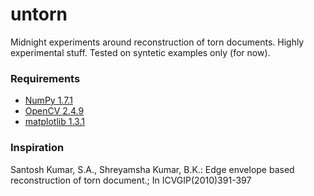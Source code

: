 untorn
======

Midnight experiments around reconstruction of torn documents.
Highly experimental stuff.
Tested on syntetic examples only (for now).

### Requirements
 * [NumPy 1.7.1](http://www.numpy.org/)
 * [OpenCV 2.4.9](http://opencv.org/)
 * [matplotlib 1.3.1](http://matplotlib.org/)

### Inspiration
Santosh Kumar, S.A., Shreyamsha Kumar, B.K.: Edge envelope based reconstruction of torn document.; In ICVGIP(2010)391-397